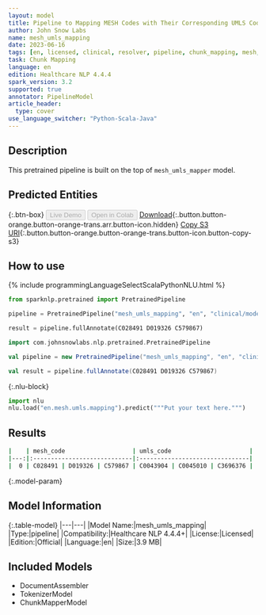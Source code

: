 ```yaml
---
layout: model
title: Pipeline to Mapping MESH Codes with Their Corresponding UMLS Codes
author: John Snow Labs
name: mesh_umls_mapping
date: 2023-06-16
tags: [en, licensed, clinical, resolver, pipeline, chunk_mapping, mesh, umls]
task: Chunk Mapping
language: en
edition: Healthcare NLP 4.4.4
spark_version: 3.2
supported: true
annotator: PipelineModel
article_header:
  type: cover
use_language_switcher: "Python-Scala-Java"
---
```


## Description

This pretrained pipeline is built on the top of `mesh_umls_mapper` model.

## Predicted Entities



{:.btn-box}
<button class="button button-orange" disabled>Live Demo</button>
<button class="button button-orange" disabled>Open in Colab</button>
[Download](https://s3.amazonaws.com/auxdata.johnsnowlabs.com/clinical/models/mesh_umls_mapping_en_4.4.4_3.2_1686943717360.zip){:.button.button-orange.button-orange-trans.arr.button-icon.hidden}
[Copy S3 URI](s3://auxdata.johnsnowlabs.com/clinical/models/mesh_umls_mapping_en_4.4.4_3.2_1686943717360.zip){:.button.button-orange.button-orange-trans.button-icon.button-copy-s3}

## How to use

<div class="tabs-box" markdown="1">
{% include programmingLanguageSelectScalaPythonNLU.html %}

```python
from sparknlp.pretrained import PretrainedPipeline

pipeline = PretrainedPipeline("mesh_umls_mapping", "en", "clinical/models")

result = pipeline.fullAnnotate(C028491 D019326 C579867)
```
```scala
import com.johnsnowlabs.nlp.pretrained.PretrainedPipeline

val pipeline = new PretrainedPipeline("mesh_umls_mapping", "en", "clinical/models")

val result = pipeline.fullAnnotate(C028491 D019326 C579867)
```


{:.nlu-block}
```python
import nlu
nlu.load("en.mesh.umls.mapping").predict("""Put your text here.""")
```

</div>


## Results

```bash
|    | mesh_code                   | umls_code                      |
|---:|:----------------------------|:-------------------------------|
|  0 | C028491 | D019326 | C579867 | C0043904 | C0045010 | C3696376 |
```

{:.model-param}
## Model Information

{:.table-model}
|---|---|
|Model Name:|mesh_umls_mapping|
|Type:|pipeline|
|Compatibility:|Healthcare NLP 4.4.4+|
|License:|Licensed|
|Edition:|Official|
|Language:|en|
|Size:|3.9 MB|

## Included Models

- DocumentAssembler
- TokenizerModel
- ChunkMapperModel